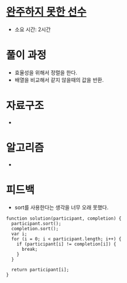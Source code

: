 # [완주하지 못한 선수](https://programmers.co.kr/learn/courses/30/lessons/42576)

- 소요 시간: 2시간

# 풀이 과정

- 효율성을 위해서 정렬을 한다.
- 배열을 비교해서 같지 않을때의 값을 반환.

# 자료구조

-

# 알고리즘

-

# 피드백

- sort를 사용한다는 생각을 너무 오래 못했다.

```
function solution(participant, completion) {
  participant.sort();
  completion.sort();
  var i;
  for (i = 0; i < participant.length; i++) {
    if (participant[i] != completion[i]) {
      break;
    }
  }

  return participant[i];
}

```
